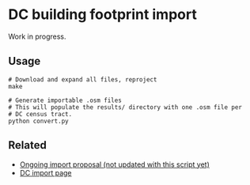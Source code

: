 DC building footprint import
============================

Work in progress.

## Usage

    # Download and expand all files, reproject
    make

    # Generate importable .osm files
    # This will populate the results/ directory with one .osm file per
    # DC census tract.
    python convert.py

## Related

- [Ongoing import proposal (not updated with this script yet)](http://www.sixpica.com/osm/2013/05/19/proposal-for-importing-dc-gis-building-data-to-osm/)
- [DC import page](http://wiki.openstreetmap.org/wiki/Washington_DC/DCGIS_imports)
